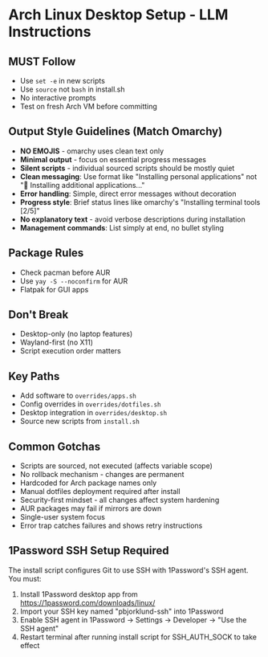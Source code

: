# Arch Linux Desktop Setup - LLM Instructions

## MUST Follow
- Use `set -e` in new scripts
- Use `source` not `bash` in install.sh
- No interactive prompts
- Test on fresh Arch VM before committing

## Output Style Guidelines (Match Omarchy)
- **NO EMOJIS** - omarchy uses clean text only
- **Minimal output** - focus on essential progress messages
- **Silent scripts** - individual sourced scripts should be mostly quiet
- **Clean messaging**: Use format like "Installing personal applications" not "🎨 Installing additional applications..."
- **Error handling**: Simple, direct error messages without decoration
- **Progress style**: Brief status lines like omarchy's "Installing terminal tools [2/5]"
- **No explanatory text** - avoid verbose descriptions during installation
- **Management commands**: List simply at end, no bullet styling

## Package Rules
- Check pacman before AUR
- Use `yay -S --noconfirm` for AUR
- Flatpak for GUI apps

## Don't Break
- Desktop-only (no laptop features)
- Wayland-first (no X11)
- Script execution order matters

## Key Paths
- Add software to `overrides/apps.sh`
- Config overrides in `overrides/dotfiles.sh`  
- Desktop integration in `overrides/desktop.sh`
- Source new scripts from `install.sh`

## Common Gotchas
- Scripts are sourced, not executed (affects variable scope)
- No rollback mechanism - changes are permanent
- Hardcoded for Arch package names only
- Manual dotfiles deployment required after install
- Security-first mindset - all changes affect system hardening
- AUR packages may fail if mirrors are down
- Single-user system focus
- Error trap catches failures and shows retry instructions

## 1Password SSH Setup Required
The install script configures Git to use SSH with 1Password's SSH agent. You must:
1. Install 1Password desktop app from https://1password.com/downloads/linux/
2. Import your SSH key named "pbjorklund-ssh" into 1Password
3. Enable SSH agent in 1Password → Settings → Developer → "Use the SSH agent"
4. Restart terminal after running install script for SSH_AUTH_SOCK to take effect
